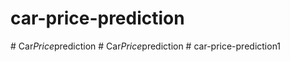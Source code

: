 # car-price-prediction
#   C a r _ P r i c e _ p r e d i c t i o n  
 #   C a r _ P r i c e _ p r e d i c t i o n  
 #   c a r - p r i c e - p r e d i c t i o n 1  
 